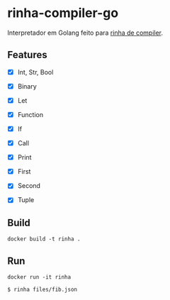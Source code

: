 # rinha-compiler-go

Interpretador em Golang feito para [rinha de compiler](https://github.com/aripiprazole/rinha-de-compiler).

## Features

- [x] Int, Str, Bool
- [x] Binary
- [x] Let
- [x] Function
- [x] If
- [x] Call
- [x] Print
- [x] First
- [x] Second
- [x] Tuple


## Build

```
docker build -t rinha .
```

## Run

```
docker run -it rinha

$ rinha files/fib.json
```

